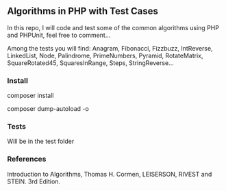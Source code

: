 ## Algorithms in PHP with Test Cases

In this repo, I will code and test some of the common algorithms using PHP and PHPUnit, feel free to comment...

Among the tests you will find: Anagram, Fibonacci, Fizzbuzz, IntReverse, LinkedList, Node, Palindrome, PrimeNumbers, Pyramid, RotateMatrix, SquareRotated45, SquaresInRange, Steps, StringReverse...
### Install
composer install

composer dump-autoload -o

### Tests
Will be in the test folder

### References
Introduction to Algorithms, Thomas H. Cormen, LEISERSON, RIVEST and STEIN. 3rd Edition.
 
